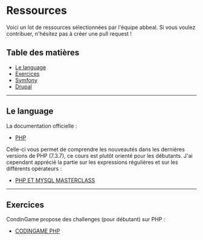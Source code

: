 # Ressources

Voici un lot de ressources sélectionnées par l'équipe abbeal.
Si vous voulez contribuer, n'hésitez pas à créer une pull request !

## Table des matières
* [Le language](#le-language)
* [Exercices](#Exercices)
* [Symfony](symfony.md)
* [Drupal](drupal.md)

---

## Le language

La documentation officielle :
* [PHP](https://www.php.net/manual/fr/index.php)

Celle-ci vous permet de comprendre les nouveautés dans les dernières versions de PHP 
(7.3.7), ce cours est plutôt orienté pour les débutants. J'ai cependant apprécié la partie sur 
les expressions régulières et sur les différents opérateurs :
* [PHP ET MYSQL MASTERCLASS](https://www.pierre-giraud.com/php-mysql-apprendre-coder-cours/)
---

## Exercices

CondinGame propose des challenges (pour débutant) sur PHP :
* [CODINGAME PHP](https://www.codingame.com/playgrounds/32339/exercices-de-php-pour-debutant)


